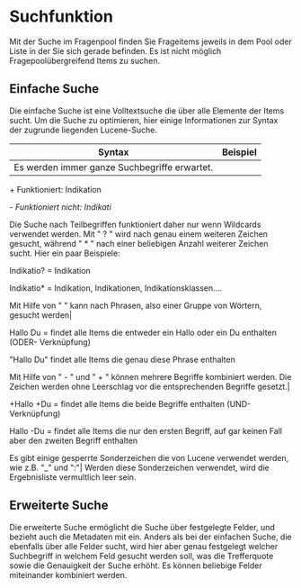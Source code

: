 # Suchfunktion

Mit der Suche im Fragenpool finden Sie Frageitems jeweils in dem Pool oder Liste in der Sie sich gerade befinden. Es ist nicht möglich Fragepoolübergreifend Items zu suchen.

## Einfache Suche

Die einfache Suche ist eine Volltextsuche die über alle Elemente der Items sucht. Um die Suche zu optimieren, hier einige Informationen zur Syntax der zugrunde liegenden Lucene-Suche.

Syntax| Beispiel  
---|---  
Es werden immer ganze Suchbegriffe erwartet.|

\+ Funktioniert: Indikation

 _-  Funktioniert nicht: Indikati_  
  
Die Suche nach Teilbegriffen funktioniert daher nur wenn Wildcards verwendet werden. Mit " ? " wird nach genau einem weiteren Zeichen gesucht, 
während " * " nach einer beliebigen Anzahl weiterer Zeichen sucht. Hier ein paar Beispiele: 


Indikatio? = Indikation

Indikatio* = Indikation, Indikationen, Indikationsklassen....  
  
Mit Hilfe von " " kann nach Phrasen, also einer Gruppe von Wörtern, gesucht werden|

Hallo Du = findet alle Items die entweder ein Hallo oder ein Du enthalten
(ODER- Verknüpfung)

"Hallo Du" findet alle Items die genau diese Phrase enthalten  
  
Mit Hilfe von " - " und " + " können mehrere Begriffe kombiniert werden. Die
Zeichen werden ohne Leerschlag vor die entsprechenden Begriffe gesetzt.|

+Hallo +Du = findet alle Items die beide Begriffe enthalten (UND-Verknüpfung)

Hallo -Du = findet alle Items die nur den ersten Begriff, auf gar keinen Fall aber den zweiten Begriff enthalten  
  
Es gibt einige gesperrte Sonderzeichen die von Lucene verwendet werden, wie z.B. "_" und ":"| Werden diese Sonderzeichen verwendet, wird die Ergebnisliste vermultlich leer sein.  
  
## Erweiterte Suche

Die erweiterte Suche ermöglicht die Suche über festgelegte Felder, und bezieht auch die Metadaten mit ein. Anders als bei der einfachen Suche, die ebenfalls über alle Felder sucht, wird hier aber genau festgelegt welcher Suchbegriff in welchem Feld gesucht werden soll, was die Trefferquote sowie die Genauigkeit der Suche erhöht. Es können beliebige Felder miteinander kombiniert werden.

  

